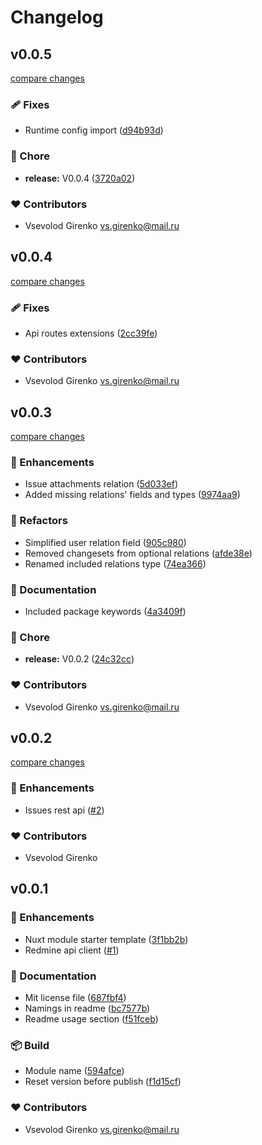 # Changelog

## v0.0.5

[compare changes](https://github.com/sauromates/nuxt-redmine/compare/v0.0.4...v0.0.5)

### 🩹 Fixes

- Runtime config import ([d94b93d](https://github.com/sauromates/nuxt-redmine/commit/d94b93d))

### 🏡 Chore

- **release:** V0.0.4 ([3720a02](https://github.com/sauromates/nuxt-redmine/commit/3720a02))

### ❤️ Contributors

- Vsevolod Girenko <vs.girenko@mail.ru>

## v0.0.4

[compare changes](https://github.com/sauromates/nuxt-redmine/compare/v0.0.3...v0.0.4)

### 🩹 Fixes

- Api routes extensions ([2cc39fe](https://github.com/sauromates/nuxt-redmine/commit/2cc39fe))

### ❤️ Contributors

- Vsevolod Girenko <vs.girenko@mail.ru>

## v0.0.3

[compare changes](https://github.com/sauromates/nuxt-redmine/compare/v0.0.2...v0.0.3)

### 🚀 Enhancements

- Issue attachments relation ([5d033ef](https://github.com/sauromates/nuxt-redmine/commit/5d033ef))
- Added missing relations' fields and types ([9974aa9](https://github.com/sauromates/nuxt-redmine/commit/9974aa9))

### 💅 Refactors

- Simplified user relation field ([905c980](https://github.com/sauromates/nuxt-redmine/commit/905c980))
- Removed changesets from optional relations ([afde38e](https://github.com/sauromates/nuxt-redmine/commit/afde38e))
- Renamed included relations type ([74ea366](https://github.com/sauromates/nuxt-redmine/commit/74ea366))

### 📖 Documentation

- Included package keywords ([4a3409f](https://github.com/sauromates/nuxt-redmine/commit/4a3409f))

### 🏡 Chore

- **release:** V0.0.2 ([24c32cc](https://github.com/sauromates/nuxt-redmine/commit/24c32cc))

### ❤️ Contributors

- Vsevolod Girenko <vs.girenko@mail.ru>

## v0.0.2

[compare changes](https://github.com/sauromates/nuxt-redmine/compare/v0.0.1...v0.0.2)

### 🚀 Enhancements

- Issues rest api ([#2](https://github.com/sauromates/nuxt-redmine/pull/2))

### ❤️ Contributors

- Vsevolod Girenko

## v0.0.1

### 🚀 Enhancements

- Nuxt module starter template ([3f1bb2b](https://github.com/sauromates/nuxt-redmine/commit/3f1bb2b))
- Redmine api client ([#1](https://github.com/sauromates/nuxt-redmine/pull/1))

### 📖 Documentation

- Mit license file ([687fbf4](https://github.com/sauromates/nuxt-redmine/commit/687fbf4))
- Namings in readme ([bc7577b](https://github.com/sauromates/nuxt-redmine/commit/bc7577b))
- Readme usage section ([f51fceb](https://github.com/sauromates/nuxt-redmine/commit/f51fceb))

### 📦 Build

- Module name ([594afce](https://github.com/sauromates/nuxt-redmine/commit/594afce))
- Reset version before publish ([f1d15cf](https://github.com/sauromates/nuxt-redmine/commit/f1d15cf))

### ❤️ Contributors

- Vsevolod Girenko <vs.girenko@mail.ru>

